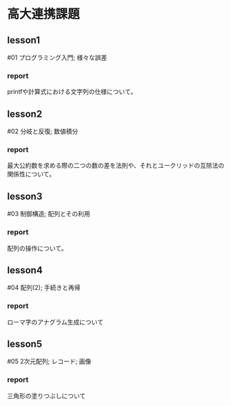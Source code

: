 # 高大連携課題
## lesson1
#01 プログラミング入門; 様々な誤差
### report
printfや計算式における文字列の仕様について。

## lesson2
#02 分岐と反復; 数値積分
### report
最大公約数を求める際の二つの数の差を法則や、それとユークリッドの互除法の関係性について。

## lesson3
#03 制御構造; 配列とその利用
### report
配列の操作について。

## lesson4
#04 配列(2); 手続きと再帰
### report
ローマ字のアナグラム生成について

## lesson5
#05 2次元配列; レコード; 画像
### report
三角形の塗りつぶしについて